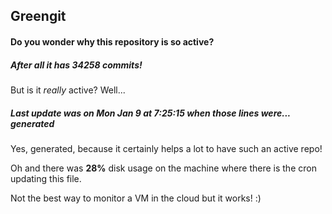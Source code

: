 ## Greengit

#### Do you wonder why this repository is so active?

##### After all it has 34258 commits!

But is it *really* active? Well...

##### Last update was on Mon Jan 9 at 7:25:15 when those lines were... generated

Yes, generated, because it certainly helps a lot to have such an active repo!

Oh and there was **28%** disk usage on the machine
where there is the cron updating this file.

Not the best way to monitor a VM in the cloud but it works! :)
